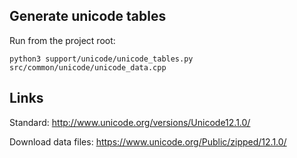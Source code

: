 ## Generate unicode tables

Run from the project root:

    python3 support/unicode/unicode_tables.py src/common/unicode/unicode_data.cpp

## Links

Standard: http://www.unicode.org/versions/Unicode12.1.0/

Download data files: https://www.unicode.org/Public/zipped/12.1.0/
